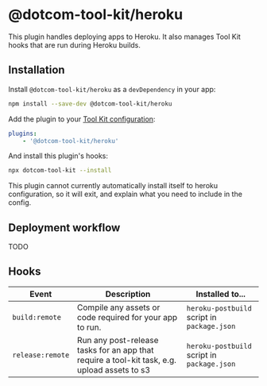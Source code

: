 # @dotcom-tool-kit/heroku

This plugin handles deploying apps to Heroku. It also manages Tool Kit hooks that are run during Heroku builds.

## Installation

Install `@dotcom-tool-kit/heroku` as a `devDependency` in your app:

```sh
npm install --save-dev @dotcom-tool-kit/heroku
```

Add the plugin to your [Tool Kit configuration](https://github.com/financial-times/dotcom-tool-kit/blob/main/readme.md#configuration):

```yaml
plugins:
	- '@dotcom-tool-kit/heroku'
```

And install this plugin's hooks:

```sh
npx dotcom-tool-kit --install
```

This plugin cannot currently automatically install itself to heroku configuration, so it will exit, and explain what you need to include in the config.

## Deployment workflow

TODO

## Hooks

| Event | Description | Installed to... |
|-|-|-|
| `build:remote` | Compile any assets or code required for your app to run. | `heroku-postbuild` script in `package.json` |
| `release:remote` | Run any post-release tasks for an app that require a tool-kit task, e.g. upload assets to s3 | `heroku-postbuild` script in `package.json` |
